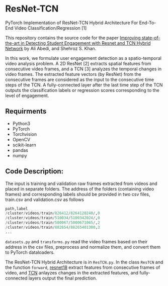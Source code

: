 # ResNet-TCN

PyTorch Implementation of ResNet-TCN Hybrid Architecture For End-To-End Video Classification/Regression [1]

This repository contains the source code for the paper [Improving state-of-the-art in Detecting Student Engagement with Resnet and TCN Hybrid Network](url) by Ali Abedi, and Shehroz S. Khan.

In this work, we formulate user engagement detection as a spatio-temporal video analysis problem. A 2D ResNet [2] extracts spatial features from consecutive video frames, and a TCN [3] analyzes the temporal changes in video frames. The extracted feature vectors (by ResNet) from the consecutive frames are considered as the input to the consecutive time steps of the TCN. A fully-connected layer after the last time step of the TCN outputs the classification labels or regression scores corresponding to the level of engagement.


## Requirments
* Python3
* PyTorch
* Torchvision
* OpenCV
* scikit-learn
* pandas
* numpy



## Code Description:

The input is training and validation raw frames extracted from videos and placed in separate folders. The address of the folders (containing video frames) and corresponding labels should be provided in two csv files, train.csv and validation.csv as follows
 
```python
path,label
/cluster/videos/train/826412/8264120240/,0
/cluster/videos/train/510034/5100342024/,0
/cluster/videos/train/500067/5000671065/,2
/cluster/videos/train/882654/88265401300,3
...
```

`datasets.py` and `transforms.py` read the video frames based on their address in the csv files, preprocess and normalize them, and convert them to PyTorch dataloaders.

The ResNet-TCN Hybrid Architecture is in `ResTCN.py`. In the class `ResTCN` and the function `forward`, [resnet18](https://pytorch.org/vision/0.8/models.html#torchvision.models.resnet18) extract features from consecutive frames of video, and [TCN](https://github.com/locuslab/TCN) anlayzes changes in the extracted features, and fully-connected layers output the final prediction.
